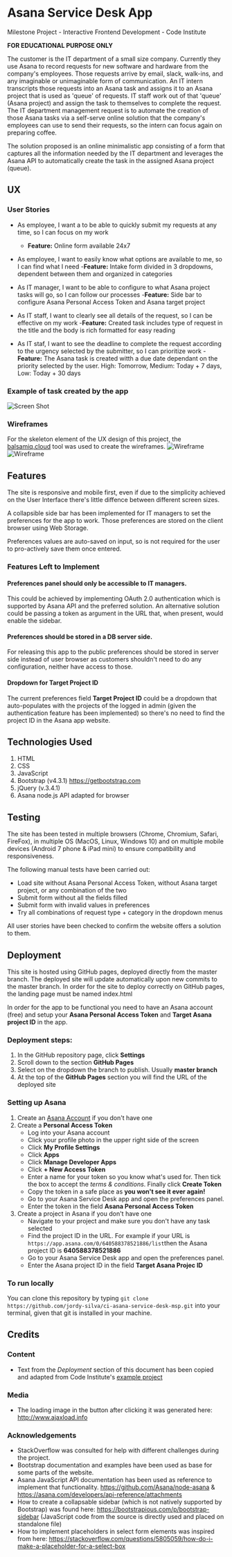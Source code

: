 # Asana Service Desk App

Milestone Project - Interactive Frontend Development - Code Institute

**FOR EDUCATIONAL PURPOSE ONLY**

The customer is the IT department of a small size company. Currently they use Asana to record requests for new software and hardware from the company's employees. Those requests arrive by email, slack, walk-ins, and any imaginable or unimaginable form of communication. An IT intern transcripts those requests into an Asana task and assigns it to an Asana project that is used as 'queue' of requests. IT staff work out of that 'queue' (Asana project) and assign the task to themselves to complete the request. The IT department management request is to automate the creation of those Asana tasks via a self-serve online solution that the company's employees can use to send their requests, so the intern can focus again on preparing coffee.

The solution proposed is an online minimalistic app consisting of a form that captures all the information needed by the IT department and leverages the Asana API to automatically create the task in the assigned Asana project (queue).
 
## UX
### User Stories

- As employee, I want a to be able to quickly submit my requests at any time, so I can focus on my work
    - **Feature:** Online form available 24x7

- As employee, I want to easily know what options are available to me, so I can find what I need
    -**Feature:** Intake form divided in 3 dropdowns, dependent between them and organized in categories

- As IT manager, I want to be able to configure to what Asana project tasks will go, so I can follow our processes
    -**Feature:** Side bar to configure Asana Personal Access Token and Asana target project

- As IT staff, I want to clearly see all details of the request, so I can be effective on my work
    -**Feature:** Created task includes type of request in the title and the body is rich formatted for easy reading

- As IT staf, I want to see the deadline to complete the request according to the urgency selected by the submitter, so I can prioritize work
    -**Feature:** The Asana task is created witth a due date dependant on the priority selected by the user. High: Tomorrow, Medium: Today + 7 days, Low: Today + 30 days

### Example of task created by the app
![Screen Shot](assets/images/screenshot.jpg)

### Wireframes
For the skeleton element of the UX design of this project, the [balsamiq.cloud](https://balsamiq.cloud) tool was used to create the wireframes.
![Wireframe](assets/images/wire_main.png) ![Wireframe](assets/images/wire_preferences.png)

## Features
The site is responsive and mobile first, even if due to the simplicity achieved on the User Interface there's little diffence between different screen sizes.

A collapsible side bar has been implemented for IT managers to set the preferences for the app to work. Those preferences are stored on the client browser using Web Storage.

Preferences values are auto-saved on input, so is not required for the user to pro-actively save them once entered.

### Features Left to Implement
#### Preferences panel should only be accessible to IT managers.
This could be achieved by implementing OAuth 2.0 authentication which is supported by Asana API and the preferred solution. An alternative solution could be passing a token as argument in the URL that, when present, would enable the sidebar.

#### Preferences should be stored in a DB server side.
For releasing this app to the public preferences should be stored in server side instead of user browser as customers shouldn't need to do any configuration, neither have access to those.

#### Dropdown for Target Project ID
The current preferences field **Target Project ID** could be a dropdown that auto-populates with the projects of the logged in admin (given the authentication feature has been implemented) so there's no need to find the project ID in the Asana app website.

## Technologies Used

1. HTML
2. CSS
3. JavaScript
3. Bootstrap (v4.3.1) https://getbootstrap.com
4. jQuery (v.3.4.1)
5. Asana node.js API adapted for browser


## Testing

The site has been tested in multiple browsers (Chrome, Chromium, Safari, FireFox), in multiple OS (MacOS, Linux, Windows 10) and on multiple mobile devices (Android 7 phone & iPad mini) to ensure compatibility and responsiveness.

The following manual tests have been carried out:
- Load site without Asana Personal Access Token, without Asana target project, or any combination of the two
- Submit form without all the fields filled
- Submit form with invalid values in preferences
- Try all combinations of request type + category in the dropdown menus

All user stories have been checked to confirm the website offers a solution to them.

## Deployment

This site is hosted using GitHub pages, deployed directly from the master branch. The deployed site will update automatically upon new commits to the master branch. In order for the site to deploy correctly on GitHub pages, the landing page must be named index.html

In order for the app to be functional you need to have an Asana account (free) and setup your **Asana Personal Access Token** and **Target Asana project ID** in the app.

### Deployment steps:
1. In the GitHub repository page, click **Settings**
2. Scroll down to the section **GitHub Pages**
3. Select on the dropdown the branch to publish. Usually **master branch**
4. At the top of the **GitHub Pages** section you will find the URL of the deployed site

### Setting up Asana
1. Create an [Asana Account](https://asana.com) if you don't have one
2. Create a **Personal Access Token**
    - Log into your Asana account
    - Click your profile photo in the upper right side of the screen
    - Click **My Profile Settings**
    - Click **Apps**
    - Click **Manage Developer Apps**
    - Click **+ New Access Token**
    - Enter a name for your token so you know what's used for. Then tick the box to accept the *terms & conditions*. Finally click **Create Token**
    - Copy the token in a safe place as **you won't see it ever again!**
    - Go to your Asana Service Desk app and open the preferences panel.
    - Enter the token in the field **Asana Personal Access Token**
3. Create a project in Asana if you don't have one
    - Navigate to your project and make sure you don't have any task selected
    - Find the project ID in the URL. For example if your URL is `https://app.asana.com/0/640588378521886/list`then the Asana project ID is **640588378521886**
    - Go to your Asana Service Desk app and open the preferences panel.
    - Enter the Asana project ID in the field **Target Asana Projec ID**

### To run locally
You can clone this repository by typing `git clone https://github.com/jordy-silva/ci-asana-service-desk-msp.git` into your terminal, given that git is installed in your machine.


## Credits

### Content
- Text from the *Deployment* section of this document has been copied and adapted from Code Institute's [example project](https://github.com/Code-Institute-Solutions/StudentExampleProjectGradeFive/blob/master/README.md)

### Media
- The loading image in the button after clicking it was generated here: http://www.ajaxload.info

### Acknowledgements
- StackOverflow was consulted for help with different challenges during the project.
- Bootstrap documentation and examples have been used as base for some parts of the website.
- Asana JavaScript API documentation has been used as reference to implement that functionality.
https://github.com/Asana/node-asana & https://asana.com/developers/api-reference/attachments
- How to create a collapsable sidebar (which is not natively supported by Bootstrap) was found here: https://bootstrapious.com/p/bootstrap-sidebar (JavaScript code from the source is directly used and placed on standalone file)
- How to implement placeholders in select form elements was inspired from here: https://stackoverflow.com/questions/5805059/how-do-i-make-a-placeholder-for-a-select-box
